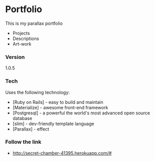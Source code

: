 # Portfolio

This is my parallax portfolio

  - Projects
  - Descriptions
  - Art-work


### Version
1.0.5

### Tech

Uses the following technology:

* [Ruby on Rails] - easy to build and maintain
* [Materialize] - awesome front-end framework
* [Postgresql] - a powerful the world's most advanced open source database
* [slim] - dev-friendly template language
* [Parallax] - effect




### Follow the link

* http://secret-chamber-41395.herokuapp.com/#

